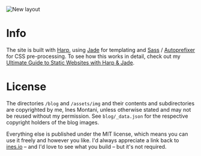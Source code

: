 ![New layout](https://ines.io/assets/img/layout.jpg)

# Info

The site is built with [Harp](http://harpjs.com), using [Jade](http://jade-lang.com/) for templating and [Sass](http://sass-lang.com/) / [Autoprefixer](https://github.com/postcss/autoprefixer) for CSS pre-processing. To see how this works in detail, check out my [Ultimate Guide to Static Websites with Harp & Jade](https://ines.io/blog/the-ultimate-guide-static-websites-harp-jade).

# License

The directories `/blog` and `/assets/img` and their contents and subdirectories are copyrighted by me, Ines Montani, unless otherwise stated and may not be reused without my permission. See `blog/_data.json` for the respective copyright holders of the blog images.

Everything else is published under the MIT license, which means you can use it freely and however you like. I'd always appreciate a link back to [ines.io](https://ines.io) – and I'd love to see what you build – but it's not required.
